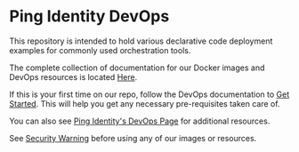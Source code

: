 # Ping Identity DevOps

This repository is intended to hold various declarative code deployment examples for commonly used orchestration tools.

The complete collection of documentation for our Docker images and DevOps resources is located [Here](https://devops.pingidentity.com).

If this is your first time on our repo, follow the DevOps documentation to [Get Started](https://devops.pingidentity.com/get-started/getStartedExample/). This will help you get any necessary pre-requisites taken care of.

You can also see [Ping Identity's DevOps Page](https://www.pingidentity.com/content/developer/en/devops.html) for additional resources.

See [Security Warning](SECURITY.md) before using any of our images or resources.